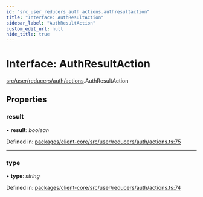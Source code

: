 ```yaml
---
id: "src_user_reducers_auth_actions.authresultaction"
title: "Interface: AuthResultAction"
sidebar_label: "AuthResultAction"
custom_edit_url: null
hide_title: true
---
```


# Interface: AuthResultAction

[src/user/reducers/auth/actions](../modules/src_user_reducers_auth_actions.md).AuthResultAction

## Properties

### result

• **result**: *boolean*

Defined in: [packages/client-core/src/user/reducers/auth/actions.ts:75](https://github.com/xr3ngine/xr3ngine/blob/716a06460/packages/client-core/src/user/reducers/auth/actions.ts#L75)

___

### type

• **type**: *string*

Defined in: [packages/client-core/src/user/reducers/auth/actions.ts:74](https://github.com/xr3ngine/xr3ngine/blob/716a06460/packages/client-core/src/user/reducers/auth/actions.ts#L74)
